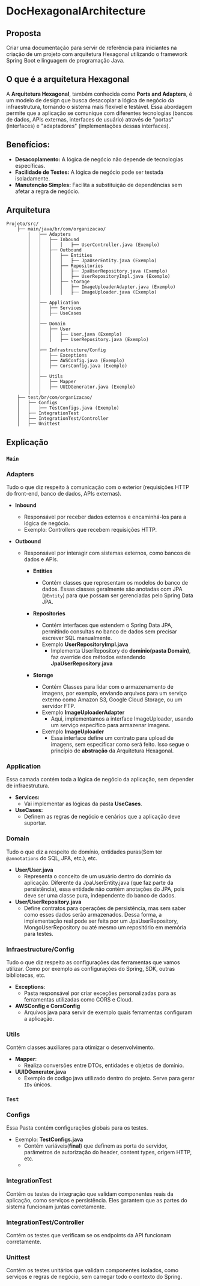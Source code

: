 # DocHexagonalArchitecture
## Proposta
Criar uma documentação para servir de referência para iniciantes na criação de um projeto com arquitetura Hexagonal utilizando o framework Spring Boot e linguagem de programação Java.

## O que é a arquitetura Hexagonal
A **Arquitetura Hexagonal**, também conhecida como **Ports and Adapters**, é um modelo de design que busca desacoplar a lógica de negócio da infraestrutura, tornando o sistema mais flexível e testável. Essa abordagem permite que a aplicação se comunique com diferentes tecnologias (bancos de dados, APIs externas, interfaces de usuário) através de "portas" (interfaces) e "adaptadores" (implementações dessas interfaces).

## Benefícios:

- **Desacoplamento:** A lógica de negócio não depende de tecnologias específicas.
- **Facilidade de Testes:** A lógica de negócio pode ser testada isoladamente.
- **Manutenção Simples:** Facilita a substituição de dependências sem afetar a regra de negócio.

## Arquitetura
```
Projeto/src/ 
    ├── main/java/br/com/organizacao/ 
        │   ├── Adapters 
        │   │   ├── Inbound 
        │   │   │   │   ├── UserController.java (Exemplo) 
        │   │   ├── Outbound 
        │   │   │   ├── Entities 
        │   │   │   │   ├── JpaUserEntity.java (Exemplo) 
        │   │   │   ├── Repositories 
        │   │   │   │   ├── JpaUserRepository.java (Exemplo) 
        │   │   │   │   ├── UserRepositoryImpl.java (Exemplo) 
        │   │   │   ├── Storage 
        │   │   │   │   ├── ImageUploaderAdapter.java (Exemplo) 
        │   │   │   │   ├── ImageUploader.java (Exemplo) 
        │   │ 
        │   ├── Application 
        │   │   ├── Services 
        │   │   ├── UseCases 
        │   │ 
        │   ├── Domain 
        │   │   ├── User 
        │   │   │   ├── User.java (Exemplo) 
        │   │   │   ├── UserRepository.java (Exemplo) 
        │   │ 
        │   ├── Infrastructure/Config 
        │   │   ├── Exceptions 
        │   │   ├── AWSConfig.java (Exemplo) 
        │   │   ├── CorsConfig.java (Exemplo) 
        │   │ 
        │   ├── Utils 
        │   │   ├── Mapper 
        │   │   ├── UUIDGenerator.java (Exemplo) 
        │   │   
    ├── test/br/com/organizacao/ 
    │   ├── Configs 
    │   │   ├── TestConfigs.java (Exemplo) 
    │   ├── IntegrationTest 
    │   ├── IntegrationTest/Controller 
    │   ├── Unittest
```

## Explicação
### `Main`
### Adapters
Tudo o que diz respeito à comunicação com o exterior (requisições HTTP do front-end, banco de dados, APIs externas).

- **Inbound**
    - Responsável por receber dados externos e encaminhá-los para a lógica de negócio.
    - Exemplo: Controllers que recebem requisições HTTP.

- **Outbound**
  - Responsável por interagir com sistemas externos, como bancos de dados e APIs.
    - **Entities**
      - Contém classes que representam os modelos do banco de dados. Essas classes geralmente são anotadas com JPA (`@Entity`) para que possam ser gerenciadas pelo Spring Data JPA.
    
    - **Repositories**
      - Contém interfaces que estendem o Spring Data JPA, permitindo consultas no banco de dados sem precisar escrever SQL manualmente. 
      - Exemplo **UserRepositoryImpl.java**
        - Implementa UserRepository do **domínio(pasta Domain)**, faz override dos métodos estendendo **JpaUserRepository.java**
    - **Storage**
      - Contém Classes para lidar com o armazenamento de imagens, por exemplo, enviando arquivos para um serviço externo como Amazon S3, Google Cloud Storage, ou um servidor FTP. 
      - Exemplo **ImageUploaderAdapter**
        - Aqui, implementamos a interface ImageUploader, usando um serviço específico para armazenar imagens.
      -  Exemplo **ImageUploader**
         -  Essa interface define um contrato para upload de imagens, sem especificar como será feito. Isso segue o princípio de **abstração** da Arquitetura Hexagonal.

### Application
Essa camada contém toda a lógica de negócio da aplicação, sem depender de infraestrutura.
- **Services:** 
    - Vai implementar as lógicas da pasta **UseCases**.
- **UseCases:**
    - Definem as regras de negócio e cenários que a aplicação deve suportar.

### Domain
Tudo o que diz a respeito de domínio, entidades puras(Sem ter `@annotations` do SQL, JPA, etc.), etc.
- **User/User.java**
  - Representa o conceito de um usuário dentro do domínio da aplicação. Diferente da JpaUserEntity.java (que faz parte da persistência), essa entidade não contém anotações do JPA, pois deve ser uma classe pura, independente do banco de dados. 
- **User/UserRepository.java** 
  - Define contratos para operações de persistência, mas sem saber como esses dados serão armazenados. Dessa forma, a implementação real pode ser feita por um JpaUserRepository, MongoUserRepository ou até mesmo um repositório em memória para testes.

### Infraestructure/Config
Tudo o que diz respeito as configurações das ferramentas que vamos utilizar. Como por exemplo as configurações do Spring, SDK, outras bibliotecas, etc.
- **Exceptions**:
    - Pasta responsável por criar exceções personalizadas para as ferramentas utilizadas como CORS e Cloud.
- **AWSConfig e CorsConfig**
    - Arquivos java para servir de exemplo quais ferramentas configuram a aplicação.

### Utils
Contém classes auxiliares para otimizar o desenvolvimento.
- **Mapper**:
    - Realiza conversões entre DTOs, entidades e objetos de domínio.
- **UUIDGenerator.java**
    - Exemplo de codigo java utilizado dentro do projeto. Serve para gerar `IDs` únicos.


### `Test`
### Configs
Essa Pasta contém configurações globais para os testes.
-   Exemplo: **TestConfigs.java**
    -   Contém variáveis(**final**) que definem as porta do servidor, parâmetros de autorização do header, content types, origem HTTP, etc.
    -   
### IntegrationTest
Contém os testes de integração que validam componentes reais da aplicação, como serviços e persistência. Eles garantem que as partes do sistema funcionam juntas corretamente.

### IntegrationTest/Controller
Contém os testes que verificam se os endpoints da API funcionam corretamente.

### Unittest
Contém os testes unitários que validam componentes isolados, como serviços e regras de negócio, sem carregar todo o contexto do Spring.


